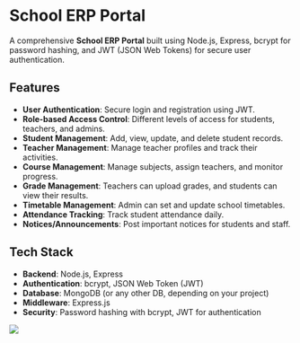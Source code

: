 # School ERP Portal

A comprehensive **School ERP Portal** built using Node.js, Express, bcrypt for password hashing, and JWT (JSON Web Tokens) for secure user authentication.

## Features

- **User Authentication**: Secure login and registration using JWT.
- **Role-based Access Control**: Different levels of access for students, teachers, and admins.
- **Student Management**: Add, view, update, and delete student records.
- **Teacher Management**: Manage teacher profiles and track their activities.
- **Course Management**: Manage subjects, assign teachers, and monitor progress.
- **Grade Management**: Teachers can upload grades, and students can view their results.
- **Timetable Management**: Admin can set and update school timetables.
- **Attendance Tracking**: Track student attendance daily.
- **Notices/Announcements**: Post important notices for students and staff.
  
## Tech Stack

- **Backend**: Node.js, Express
- **Authentication**: bcrypt, JSON Web Token (JWT)
- **Database**: MongoDB (or any other DB, depending on your project)
- **Middleware**: Express.js
- **Security**: Password hashing with bcrypt, JWT for authentication


<img src="https://t.bkit.co/w_67187dc63a857.gif" />
